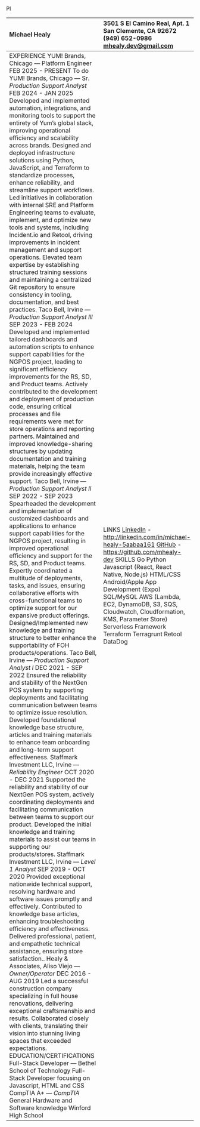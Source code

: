 Pl

| Michael Healy   | 3501 S El Camino Real, Apt. 1 San Clemente, CA 92672 (949) 652-0986 mhealy.dev@gmail.com |
| :---- | :---- |
| EXPERIENCE YUM\! Brands, Chicago — Platform Engineer FEB 2025 \- PRESENT To do YUM\! Brands, Chicago — Sr. *Production Support Analyst* FEB 2024 \- JAN 2025 Developed and implemented automation, integrations, and monitoring tools to support the entirety of Yum’s global stack, improving operational efficiency and scalability across brands. Designed and deployed infrastructure solutions using Python, JavaScript, and Terraform to standardize processes, enhance reliability, and streamline support workflows. Led initiatives in collaboration with internal SRE and Platform Engineering teams to evaluate, implement, and optimize new tools and systems, including Incident.io and Retool, driving improvements in incident management and support operations. Elevated team expertise by establishing structured training sessions and maintaining a centralized Git repository to ensure consistency in tooling, documentation, and best practices. Taco Bell, Irvine — *Production Support Analyst lll* SEP 2023 \- FEB 2024 Developed and implemented tailored dashboards and automation scripts to enhance support capabilities for the NGPOS project, leading to significant efficiency improvements for the RS, SD, and Product teams. Actively contributed to the development and deployment of production code, ensuring critical processes and file requirements were met for store operations and reporting partners. Maintained and improved knowledge-sharing structures by updating documentation and training materials, helping the team provide increasingly effective support. Taco Bell, Irvine — *Production Support Analyst ll* SEP 2022 \- SEP 2023 Spearheaded the development and implementation of customized dashboards and applications to enhance support capabilities for the NGPOS project, resulting in improved operational efficiency and support for the RS, SD, and Product teams. Expertly coordinated a multitude of deployments, tasks, and issues, ensuring collaborative efforts with cross-functional teams to optimize support for our expansive product offerings. Designed/Implemented new knowledge and training structure to better enhance the supportability of FOH products/operations. Taco Bell, Irvine — *Production Support Analyst l* DEC 2021 \- SEP 2022 Ensured the reliability and stability of the NextGen POS system by supporting deployments and facilitating communication between teams to optimize issue resolution. Developed foundational knowledge base structure, articles and training materials to enhance team onboarding and long-term support effectiveness. Staffmark Investment LLC, Irvine — *Reliability Engineer* OCT 2020 \- DEC 2021 Supported  the reliability and stability of our NextGen POS system, actively coordinating deployments and facilitating communication between teams to support our product. Developed the initial knowledge and training materials to assist our teams in supporting our products/stores. Staffmark Investment LLC, Irvine — *Level 1 Analyst* SEP 2019 \- OCT 2020 Provided exceptional nationwide technical support, resolving hardware and software issues promptly and effectively. Contributed to knowledge base articles, enhancing troubleshooting efficiency and effectiveness. Delivered professional, patient, and empathetic technical assistance, ensuring store satisfaction.. Healy & Associates, Aliso Viejo — *Owner/Operator* DEC 2016 \- AUG 2019 Led a successful construction company specializing in full house renovations, delivering exceptional craftsmanship and results. Collaborated closely with clients, translating their vision into stunning living spaces that exceeded expectations. EDUCATION/CERTIFICATIONS Full-Stack Developer — Bethel School of Technology Full-Stack Developer focusing on Javascript, HTML and CSS CompTIA A+ — *CompTIA* General Hardware and Software knowledge  Winford High School | LINKS [LinkedIn](http://linkedin.com/in/michael-healy-5aabaa161) \- http://linkedin.com/in/michael-healy-5aabaa161 [GitHub](https://github.com/mhealy-dev) \- https://github.com/mhealy-dev SKILLS Go Python Javascript (React, React Native, Node.js) HTML/CSS Android/Apple App Development (Expo) SQL/MySQL AWS (Lambda, EC2, DynamoDB, S3, SQS, Cloudwatch, Cloudformation, KMS, Parameter Store) Serverless Framework Terraform Terragrunt Retool DataDog |


